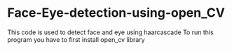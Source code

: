 # Face-Eye-detection-using-open_CV
This code is used to detect face and eye using haarcascade
To run this program you have to first install open_cv library

